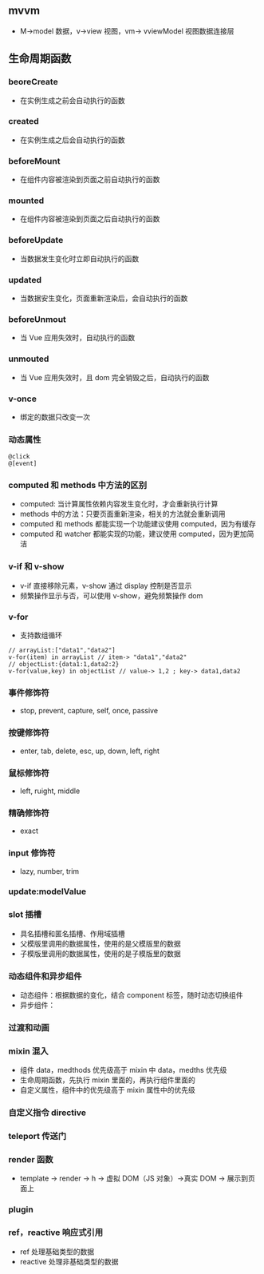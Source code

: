 ## mvvm

- M->model 数据，v->view 视图，vm-> vviewModel 视图数据连接层

## 生命周期函数

### beoreCreate

- 在实例生成之前会自动执行的函数

### created

- 在实例生成之后会自动执行的函数

### beforeMount

- 在组件内容被渲染到页面之前自动执行的函数

### mounted

- 在组件内容被渲染到页面之后自动执行的函数

### beforeUpdate

- 当数据发生变化时立即自动执行的函数

### updated

- 当数据安生变化，页面重新渲染后，会自动执行的函数

### beforeUnmout

- 当 Vue 应用失效时，自动执行的函数

### unmouted

- 当 Vue 应用失效时，且 dom 完全销毁之后，自动执行的函数

### v-once

- 绑定的数据只改变一次

### 动态属性

```
@click
@[event]
```

### computed 和 methods 中方法的区别

- computed: 当计算属性依赖内容发生变化时，才会重新执行计算
- methods 中的方法：只要页面重新渲染，相关的方法就会重新调用
- computed 和 methods 都能实现一个功能建议使用 computed，因为有缓存
- computed 和 watcher 都能实现的功能，建议使用 computed，因为更加简洁

### v-if 和 v-show

- v-if 直接移除元素，v-show 通过 display 控制是否显示
- 频繁操作显示与否，可以使用 v-show，避免频繁操作 dom

### v-for

- 支持数组循环

```
// arrayList:["data1","data2"]
v-for(item) in arrayList // item-> "data1","data2"
// objectList:{data1:1,data2:2}
v-for(value,key) in objectList // value-> 1,2 ; key-> data1,data2
```

### 事件修饰符

- stop, prevent, capture, self, once, passive

### 按键修饰符

- enter, tab, delete, esc, up, down, left, right

### 鼠标修饰符

- left, ruight, middle

### 精确修饰符

- exact

### input 修饰符

- lazy, number, trim

### update:modelValue

### slot 插槽

- 具名插槽和匿名插槽、作用域插槽
- 父模版里调用的数据属性，使用的是父模版里的数据
- 子模版里调用的数据属性，使用的是子模版里的数据

### 动态组件和异步组件

- 动态组件：根据数据的变化，结合 component 标签，随时动态切换组件
- 异步组件：

### 过渡和动画

### mixin 混入

- 组件 data，medthods 优先级高于 mixin 中 data，medths 优先级
- 生命周期函数，先执行 mixin 里面的，再执行组件里面的
- 自定义属性，组件中的优先级高于 mixin 属性中的优先级

### 自定义指令 directive

### teleport 传送门

### render 函数

- template -> render -> h -> 虚拟 DOM（JS 对象）->真实 DOM -> 展示到页面上

### plugin

### ref，reactive 响应式引用

- ref 处理基础类型的数据
- reactive 处理非基础类型的数据
